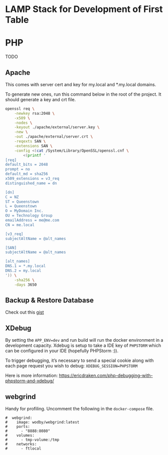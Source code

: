 # LAMP Stack for Development of First Table

# PHP
TODO

## Apache
This comes with server cert and key for my.local and *.my.local domains.

To generate new ones, run this command below in the root of the project. It should generate a key and crt file.

```bash
openssl req \
    -newkey rsa:2048 \
    -x509 \
    -nodes \
    -keyout ./apache/external/server.key \
    -new \
    -out ./apache/external/server.crt \
    -reqexts SAN \
    -extensions SAN \
    -config <(cat /System/Library/OpenSSL/openssl.cnf \
        <(printf '
[req]
default_bits = 2048
prompt = no
default_md = sha256
x509_extensions = v3_req
distinguished_name = dn

[dn]
C = NZ
ST = Queenstown
L = Queenstown
O = MyDomain Inc.
OU = Technology Group
emailAddress = me@me.com
CN = me.local

[v3_req]
subjectAltName = @alt_names

[SAN]
subjectAltName = @alt_names

[alt_names]
DNS.1 = *.my.local
DNS.2 = my.local
')) \
    -sha256 \
    -days 3650
```

## Backup & Restore Database
Check out this [gist](https://gist.github.com/spalladino/6d981f7b33f6e0afe6bb)

## XDebug
By setting the `APP_ENV=dev` and run build will run the docker environment in a development capacity.
Xdebug is setup to take a IDE key of `PHPSTORM` which can be configured in your IDE (hopefully PHPStorm :)).

To trigger debugging, it’s necessary to send a special cookie along with each page request
you wish to debug: `XDEBUG_SESSION=PHPSTORM`

Here is more information: https://ericdraken.com/php-debugging-with-phpstorm-and-xdebug/

## webgrind

Handy for profiling. Uncomment the following in the `docker-compose` file.

```
#  webgrind:
#    image: wodby/webgrind:latest
#    ports:
#      - "8888:8080"
#    volumes:
#      - tmp-volume:/tmp
#    networks:
#      - ftlocal
```


